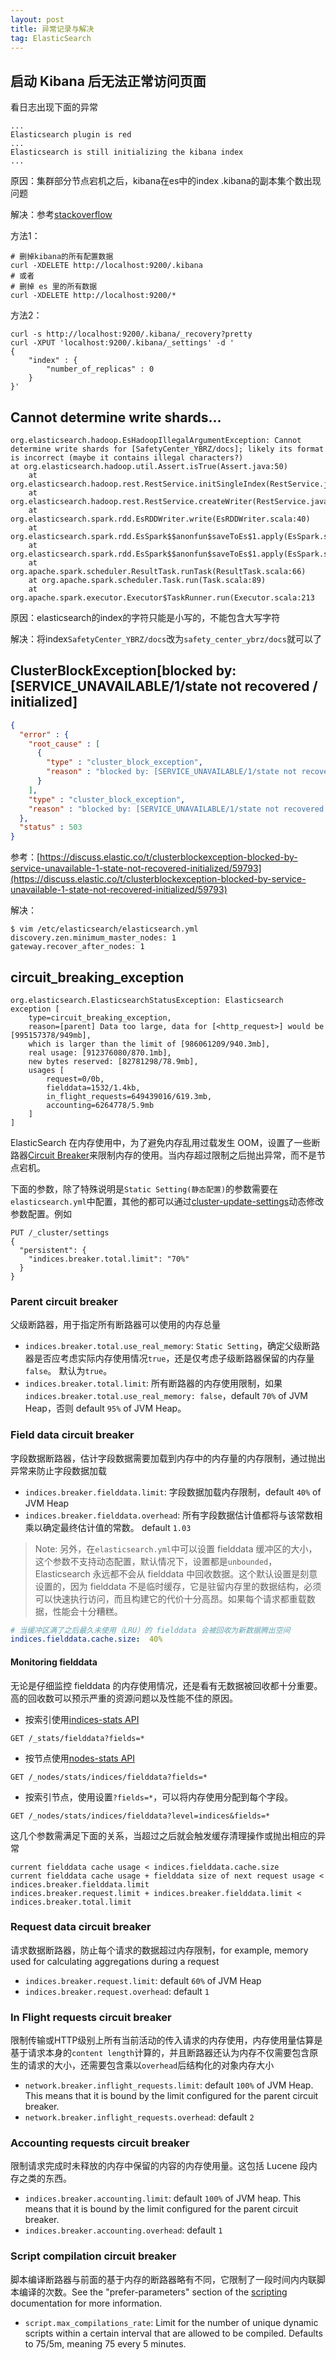 ```yaml
---
layout: post
title: 异常记录与解决
tag: ElasticSearch
---
```


## 启动 Kibana 后无法正常访问页面

看日志出现下面的异常

```console
...
Elasticsearch plugin is red
...
Elasticsearch is still initializing the kibana index
...
```

原因：集群部分节点宕机之后，kibana在es中的index .kibana的副本集个数出现问题

解决：参考[stackoverflow](https://stackoverflow.com/questions/31201051/elasticsearch-is-still-initializing-the-kibana-index)

方法1：

```console
# 删掉kibana的所有配置数据
curl -XDELETE http://localhost:9200/.kibana
# 或者
# 删掉 es 里的所有数据
curl -XDELETE http://localhost:9200/*
```

方法2：

```console
curl -s http://localhost:9200/.kibana/_recovery?pretty
curl -XPUT 'localhost:9200/.kibana/_settings' -d '
{
    "index" : {
        "number_of_replicas" : 0
    }
}'
```

## Cannot determine write shards...
```console
org.elasticsearch.hadoop.EsHadoopIllegalArgumentException: Cannot determine write shards for [SafetyCenter_YBRZ/docs]; likely its format is incorrect (maybe it contains illegal characters?)
at org.elasticsearch.hadoop.util.Assert.isTrue(Assert.java:50)
    at org.elasticsearch.hadoop.rest.RestService.initSingleIndex(RestService.java:439)
    at org.elasticsearch.hadoop.rest.RestService.createWriter(RestService.java:400)
    at org.elasticsearch.spark.rdd.EsRDDWriter.write(EsRDDWriter.scala:40)
    at org.elasticsearch.spark.rdd.EsSpark$$anonfun$saveToEs$1.apply(EsSpark.scala:67)
    at org.elasticsearch.spark.rdd.EsSpark$$anonfun$saveToEs$1.apply(EsSpark.scala:67)
    at org.apache.spark.scheduler.ResultTask.runTask(ResultTask.scala:66)
    at org.apache.spark.scheduler.Task.run(Task.scala:89)
    at org.apache.spark.executor.Executor$TaskRunner.run(Executor.scala:213
```

原因：elasticsearch的index的字符只能是小写的，不能包含大写字符

解决：将index`SafetyCenter_YBRZ/docs`改为`safety_center_ybrz/docs`就可以了

## ClusterBlockException\[blocked by: \[SERVICE_UNAVAILABLE/1/state not recovered / initialized]
```json
{
  "error" : {
    "root_cause" : [
      {
        "type" : "cluster_block_exception",
        "reason" : "blocked by: [SERVICE_UNAVAILABLE/1/state not recovered / initialized];"
      }
    ],
    "type" : "cluster_block_exception",
    "reason" : "blocked by: [SERVICE_UNAVAILABLE/1/state not recovered / initialized];"
  },
  "status" : 503
}
```

参考：[https://discuss.elastic.co/t/clusterblockexception-blocked-by-service-unavailable-1-state-not-recovered-initialized/59793](https://discuss.elastic.co/t/clusterblockexception-blocked-by-service-unavailable-1-state-not-recovered-initialized/59793)

解决：
```shell
$ vim /etc/elasticsearch/elasticsearch.yml
discovery.zen.minimum_master_nodes: 1
gateway.recover_after_nodes: 1
```

## circuit_breaking_exception
```console
org.elasticsearch.ElasticsearchStatusException: Elasticsearch exception [
    type=circuit_breaking_exception, 
    reason=[parent] Data too large, data for [<http_request>] would be [995157378/949mb],
    which is larger than the limit of [986061209/940.3mb],
    real usage: [912376080/870.1mb], 
    new bytes reserved: [82781298/78.9mb],
    usages [
        request=0/0b, 
        fielddata=1532/1.4kb, 
        in_flight_requests=649439016/619.3mb, 
        accounting=6264778/5.9mb
    ]
]
```

ElasticSearch 在内存使用中，为了避免内存乱用过载发生 OOM，设置了一些断路器[Circuit Breaker](https://www.elastic.co/guide/en/elasticsearch/reference/current/circuit-breaker.html)来限制内存的使用。当内存超过限制之后抛出异常，而不是节点宕机。

下面的参数，除了特殊说明是`Static Setting(静态配置)`的参数需要在`elasticsearch.yml`中配置，其他的都可以通过[cluster-update-settings](https://www.elastic.co/guide/en/elasticsearch/reference/current/cluster-update-settings.html)动态修改参数配置。例如
```
PUT /_cluster/settings
{
  "persistent": {
    "indices.breaker.total.limit": "70%"
  }
} 
```

### Parent circuit breaker
父级断路器，用于指定所有断路器可以使用的内存总量
* `indices.breaker.total.use_real_memory`: `Static Setting`，确定父级断路器是否应考虑实际内存使用情况`true`，还是仅考虑子级断路器保留的内存量`false`。 默认为`true`。
* `indices.breaker.total.limit`: 所有断路器的内存使用限制，如果`indices.breaker.total.use_real_memory: false`，default `70%` of JVM Heap，否则 default `95%` of JVM Heap。

### Field data circuit breaker
字段数据断路器，估计字段数据需要加载到内存中的内存量的内存限制，通过抛出异常来防止字段数据加载
* `indices.breaker.fielddata.limit`: 字段数据加载内存限制，default `40%` of JVM Heap
* `indices.breaker.fielddata.overhead`: 所有字段数据估计值都将与该常数相乘以确定最终估计值的常数。 default `1.03`

>Note: 另外，在`elasticsearch.yml`中可以设置 fielddata 缓冲区的大小，这个参数不支持动态配置，默认情况下，设置都是`unbounded`，Elasticsearch 永远都不会从 fielddata 中回收数据。这个默认设置是刻意设置的，因为 fielddata 不是临时缓存，它是驻留内存里的数据结构，必须可以快速执行访问，而且构建它的代价十分高昂。如果每个请求都重载数据，性能会十分糟糕。

```yaml
# 当缓冲区满了之后最久未使用（LRU）的 fielddata 会被回收为新数据腾出空间
indices.fielddata.cache.size:  40%
```
#### Monitoring fielddata
无论是仔细监控 fielddata 的内存使用情况，还是看有无数据被回收都十分重要。高的回收数可以预示严重的资源问题以及性能不佳的原因。
* 按索引使用[indices-stats API](https://www.elastic.co/guide/en/elasticsearch/reference/current/indices-stats.html)
```
GET /_stats/fielddata?fields=*
```
* 按节点使用[nodes-stats API](https://www.elastic.co/guide/en/elasticsearch/reference/5.6/cluster-nodes-stats.html)
```
GET /_nodes/stats/indices/fielddata?fields=*
```
* 按索引节点，使用设置`?fields=*`，可以将内存使用分配到每个字段。
```
GET /_nodes/stats/indices/fielddata?level=indices&fields=*
```

这几个参数需满足下面的关系，当超过之后就会触发缓存清理操作或抛出相应的异常
```
current fielddata cache usage < indices.fielddata.cache.size
current fielddata cache usage + fielddata size of next request usage < indices.breaker.fielddata.limit 
indices.breaker.request.limit + indices.breaker.fielddata.limit < indices.breaker.total.limit
```
### Request data circuit breaker
请求数据断路器，防止每个请求的数据超过内存限制，for example, memory used for calculating aggregations during a request
* `indices.breaker.request.limit`: default `60%` of JVM Heap
* `indices.breaker.request.overhead`: default `1`

### In Flight requests circuit breaker
限制传输或HTTP级别上所有当前活动的传入请求的内存使用，内存使用量估算是基于请求本身的`content length`计算的，并且断路器还认为内存不仅需要包含原生的请求的大小，还需要包含乘以`overhead`后结构化的对象内存大小
* `network.breaker.inflight_requests.limit`: default `100%` of JVM Heap. This means that it is bound by the limit configured for the parent circuit breaker.
* `network.breaker.inflight_requests.overhead`: default `2`

### Accounting requests circuit breaker
限制请求完成时未释放的内存中保留的内容的内存使用量。这包括 Lucene 段内存之类的东西。
* `indices.breaker.accounting.limit`: default `100%` of JVM heap. This means that it is bound by the limit configured for the parent circuit breaker.
* `indices.breaker.accounting.overhead`: default `1`

### Script compilation circuit breaker 
脚本编译断路器与前面的基于内存的断路器略有不同，它限制了一段时间内内联脚本编译的次数。See the "prefer-parameters" section of the [scripting](https://www.elastic.co/guide/en/elasticsearch/reference/current/modules-scripting-using.html) documentation for more information.
* `script.max_compilations_rate`: Limit for the number of unique dynamic scripts within a certain interval that are allowed to be compiled. Defaults to 75/5m, meaning 75 every 5 minutes.



